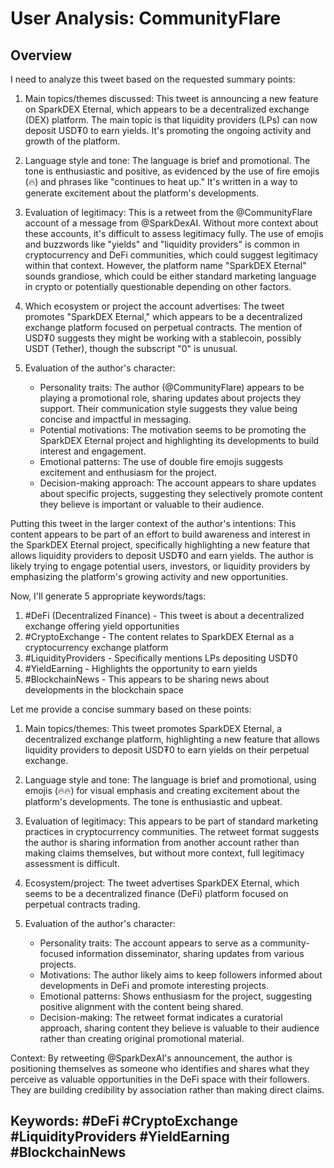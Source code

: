 # User Analysis: CommunityFlare

## Overview

<think>
I need to analyze this tweet based on the requested summary points:

1. Main topics/themes discussed:
   This tweet is announcing a new feature on SparkDEX Eternal, which appears to be a decentralized exchange (DEX) platform. The main topic is that liquidity providers (LPs) can now deposit USD₮0 to earn yields. It's promoting the ongoing activity and growth of the platform.

2. Language style and tone:
   The language is brief and promotional. The tone is enthusiastic and positive, as evidenced by the use of fire emojis (🔥) and phrases like "continues to heat up." It's written in a way to generate excitement about the platform's developments.

3. Evaluation of legitimacy:
   This is a retweet from the @CommunityFlare account of a message from @SparkDexAI. Without more context about these accounts, it's difficult to assess legitimacy fully. The use of emojis and buzzwords like "yields" and "liquidity providers" is common in cryptocurrency and DeFi communities, which could suggest legitimacy within that context. However, the platform name "SparkDEX Eternal" sounds grandiose, which could be either standard marketing language in crypto or potentially questionable depending on other factors.

4. Which ecosystem or project the account advertises:
   The tweet promotes "SparkDEX Eternal," which appears to be a decentralized exchange platform focused on perpetual contracts. The mention of USD₮0 suggests they might be working with a stablecoin, possibly USDT (Tether), though the subscript "0" is unusual.

5. Evaluation of the author's character:
   - Personality traits: The author (@CommunityFlare) appears to be playing a promotional role, sharing updates about projects they support. Their communication style suggests they value being concise and impactful in messaging.
   - Potential motivations: The motivation seems to be promoting the SparkDEX Eternal project and highlighting its developments to build interest and engagement.
   - Emotional patterns: The use of double fire emojis suggests excitement and enthusiasm for the project.
   - Decision-making approach: The account appears to share updates about specific projects, suggesting they selectively promote content they believe is important or valuable to their audience.

Putting this tweet in the larger context of the author's intentions: This content appears to be part of an effort to build awareness and interest in the SparkDEX Eternal project, specifically highlighting a new feature that allows liquidity providers to deposit USD₮0 and earn yields. The author is likely trying to engage potential users, investors, or liquidity providers by emphasizing the platform's growing activity and new opportunities.

Now, I'll generate 5 appropriate keywords/tags:
1. #DeFi (Decentralized Finance) - This tweet is about a decentralized exchange offering yield opportunities
2. #CryptoExchange - The content relates to SparkDEX Eternal as a cryptocurrency exchange platform
3. #LiquidityProviders - Specifically mentions LPs depositing USD₮0
4. #YieldEarning - Highlights the opportunity to earn yields
5. #BlockchainNews - This appears to be sharing news about developments in the blockchain space

Let me provide a concise summary based on these points:
</think>

1. Main topics/themes: This tweet promotes SparkDEX Eternal, a decentralized exchange platform, highlighting a new feature that allows liquidity providers to deposit USD₮0 to earn yields on their perpetual exchange.

2. Language style and tone: The language is brief and promotional, using emojis (🔥🔥) for visual emphasis and creating excitement about the platform's developments. The tone is enthusiastic and upbeat.

3. Evaluation of legitimacy: This appears to be part of standard marketing practices in cryptocurrency communities. The retweet format suggests the author is sharing information from another account rather than making claims themselves, but without more context, full legitimacy assessment is difficult.

4. Ecosystem/project: The tweet advertises SparkDEX Eternal, which seems to be a decentralized finance (DeFi) platform focused on perpetual contracts trading.

5. Evaluation of the author's character:
   - Personality traits: The account appears to serve as a community-focused information disseminator, sharing updates from various projects.
   - Motivations: The author likely aims to keep followers informed about developments in DeFi and promote interesting projects.
   - Emotional patterns: Shows enthusiasm for the project, suggesting positive alignment with the content being shared.
   - Decision-making: The retweet format indicates a curatorial approach, sharing content they believe is valuable to their audience rather than creating original promotional material.

Context: By retweeting @SparkDexAI's announcement, the author is positioning themselves as someone who identifies and shares what they perceive as valuable opportunities in the DeFi space with their followers. They are building credibility by association rather than making direct claims.

Keywords: #DeFi #CryptoExchange #LiquidityProviders #YieldEarning #BlockchainNews
---
